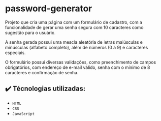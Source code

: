 # password-generator

Projeto que cria uma página com um formulário de cadastro, com a funcionalidade de gerar uma senha segura com 10 caracteres como sugestão para o usuário.

A senha gerada possui uma mescla aleatória de letras maiúsculas e minúsculas (alfabeto completo), além de números (0 a 9) e caracteres especiais.

O formulário possui diversas validações, como preenchimento de campos obrigatórios, com endereço de e-mail válido, senha com o mínimo de 8 caracteres e confirmação de senha.

## :heavy_check_mark: Técnologias utilizadas:

- `HTML`
- `CSS`
- `JavaScript`
